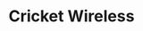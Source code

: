 ---
title: "Cricket Wireless"
url: /albuquerque/cricket-wireless-menaul-boulevard-northeast/
shop: Handy
---